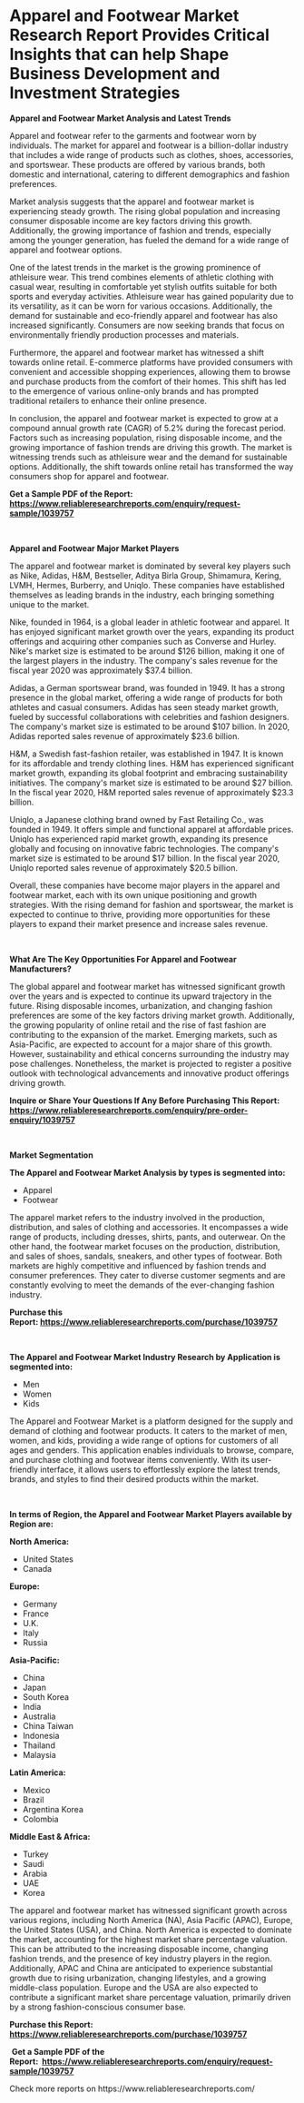 <p><h1>Apparel and Footwear Market Research Report Provides Critical Insights that can help Shape Business Development and Investment Strategies</h1></p><p><strong>Apparel and Footwear Market Analysis and Latest Trends</strong></p>
<p><p>Apparel and footwear refer to the garments and footwear worn by individuals. The market for apparel and footwear is a billion-dollar industry that includes a wide range of products such as clothes, shoes, accessories, and sportswear. These products are offered by various brands, both domestic and international, catering to different demographics and fashion preferences.</p><p>Market analysis suggests that the apparel and footwear market is experiencing steady growth. The rising global population and increasing consumer disposable income are key factors driving this growth. Additionally, the growing importance of fashion and trends, especially among the younger generation, has fueled the demand for a wide range of apparel and footwear options.</p><p>One of the latest trends in the market is the growing prominence of athleisure wear. This trend combines elements of athletic clothing with casual wear, resulting in comfortable yet stylish outfits suitable for both sports and everyday activities. Athleisure wear has gained popularity due to its versatility, as it can be worn for various occasions. Additionally, the demand for sustainable and eco-friendly apparel and footwear has also increased significantly. Consumers are now seeking brands that focus on environmentally friendly production processes and materials.</p><p>Furthermore, the apparel and footwear market has witnessed a shift towards online retail. E-commerce platforms have provided consumers with convenient and accessible shopping experiences, allowing them to browse and purchase products from the comfort of their homes. This shift has led to the emergence of various online-only brands and has prompted traditional retailers to enhance their online presence.</p><p>In conclusion, the apparel and footwear market is expected to grow at a compound annual growth rate (CAGR) of 5.2% during the forecast period. Factors such as increasing population, rising disposable income, and the growing importance of fashion trends are driving this growth. The market is witnessing trends such as athleisure wear and the demand for sustainable options. Additionally, the shift towards online retail has transformed the way consumers shop for apparel and footwear.</p></p>
<p><strong>Get a Sample PDF of the Report:&nbsp; <a href="https://www.reliableresearchreports.com/enquiry/request-sample/1039757">https://www.reliableresearchreports.com/enquiry/request-sample/1039757</a></strong></p>
<p>&nbsp;</p>
<p><strong>Apparel and Footwear Major Market Players</strong></p>
<p><p>The apparel and footwear market is dominated by several key players such as Nike, Adidas, H&M, Bestseller, Aditya Birla Group, Shimamura, Kering, LVMH, Hermes, Burberry, and Uniqlo. These companies have established themselves as leading brands in the industry, each bringing something unique to the market.</p><p>Nike, founded in 1964, is a global leader in athletic footwear and apparel. It has enjoyed significant market growth over the years, expanding its product offerings and acquiring other companies such as Converse and Hurley. Nike's market size is estimated to be around $126 billion, making it one of the largest players in the industry. The company's sales revenue for the fiscal year 2020 was approximately $37.4 billion.</p><p>Adidas, a German sportswear brand, was founded in 1949. It has a strong presence in the global market, offering a wide range of products for both athletes and casual consumers. Adidas has seen steady market growth, fueled by successful collaborations with celebrities and fashion designers. The company's market size is estimated to be around $107 billion. In 2020, Adidas reported sales revenue of approximately $23.6 billion.</p><p>H&M, a Swedish fast-fashion retailer, was established in 1947. It is known for its affordable and trendy clothing lines. H&M has experienced significant market growth, expanding its global footprint and embracing sustainability initiatives. The company's market size is estimated to be around $27 billion. In the fiscal year 2020, H&M reported sales revenue of approximately $23.3 billion.</p><p>Uniqlo, a Japanese clothing brand owned by Fast Retailing Co., was founded in 1949. It offers simple and functional apparel at affordable prices. Uniqlo has experienced rapid market growth, expanding its presence globally and focusing on innovative fabric technologies. The company's market size is estimated to be around $17 billion. In the fiscal year 2020, Uniqlo reported sales revenue of approximately $20.5 billion.</p><p>Overall, these companies have become major players in the apparel and footwear market, each with its own unique positioning and growth strategies. With the rising demand for fashion and sportswear, the market is expected to continue to thrive, providing more opportunities for these players to expand their market presence and increase sales revenue.</p></p>
<p>&nbsp;</p>
<p><strong>What Are The Key Opportunities For Apparel and Footwear Manufacturers?</strong></p>
<p><p>The global apparel and footwear market has witnessed significant growth over the years and is expected to continue its upward trajectory in the future. Rising disposable incomes, urbanization, and changing fashion preferences are some of the key factors driving market growth. Additionally, the growing popularity of online retail and the rise of fast fashion are contributing to the expansion of the market. Emerging markets, such as Asia-Pacific, are expected to account for a major share of this growth. However, sustainability and ethical concerns surrounding the industry may pose challenges. Nonetheless, the market is projected to register a positive outlook with technological advancements and innovative product offerings driving growth.</p></p>
<p><strong>Inquire or Share Your Questions If Any Before Purchasing This Report: <a href="https://www.reliableresearchreports.com/enquiry/pre-order-enquiry/1039757">https://www.reliableresearchreports.com/enquiry/pre-order-enquiry/1039757</a></strong></p>
<p>&nbsp;</p>
<p><strong>Market Segmentation</strong></p>
<p><strong>The Apparel and Footwear Market Analysis by types is segmented into:</strong></p>
<p><ul><li>Apparel</li><li>Footwear</li></ul></p>
<p><p>The apparel market refers to the industry involved in the production, distribution, and sales of clothing and accessories. It encompasses a wide range of products, including dresses, shirts, pants, and outerwear. On the other hand, the footwear market focuses on the production, distribution, and sales of shoes, sandals, sneakers, and other types of footwear. Both markets are highly competitive and influenced by fashion trends and consumer preferences. They cater to diverse customer segments and are constantly evolving to meet the demands of the ever-changing fashion industry.</p></p>
<p><strong>Purchase this Report:&nbsp;<a href="https://www.reliableresearchreports.com/purchase/1039757">https://www.reliableresearchreports.com/purchase/1039757</a></strong></p>
<p>&nbsp;</p>
<p><strong>The Apparel and Footwear Market Industry Research by Application is segmented into:</strong></p>
<p><ul><li>Men</li><li>Women</li><li>Kids</li></ul></p>
<p><p>The Apparel and Footwear Market is a platform designed for the supply and demand of clothing and footwear products. It caters to the market of men, women, and kids, providing a wide range of options for customers of all ages and genders. This application enables individuals to browse, compare, and purchase clothing and footwear items conveniently. With its user-friendly interface, it allows users to effortlessly explore the latest trends, brands, and styles to find their desired products within the market.</p></p>
<p>&nbsp;</p>
<p><strong>In terms of Region, the Apparel and Footwear Market Players available by Region are:</strong></p>
<p>
    <p> <strong> North America: </strong>
        <ul>
            <li>United States</li>
            <li>Canada</li>
        </ul>
        </p> 
    <p> <strong> Europe: </strong>
        <ul>
            <li>Germany</li>
            <li>France</li>
            <li>U.K.</li>
            <li>Italy</li>
            <li>Russia</li>
        </ul>
        </p> 
    <p> <strong> Asia-Pacific: </strong>
        <ul>
            <li>China</li>
            <li>Japan</li>
            <li>South Korea</li>
            <li>India</li>
            <li>Australia</li>
            <li>China Taiwan</li>
            <li>Indonesia</li>
            <li>Thailand</li>
            <li>Malaysia</li>
        </ul>
        </p> 
    <p> <strong> Latin America: </strong>
        <ul>
            <li>Mexico</li>
            <li>Brazil</li>
            <li>Argentina Korea</li>
            <li>Colombia</li>
        </ul>
        </p> 
    <p> <strong> Middle East & Africa: </strong>
        <ul>
            <li>Turkey</li>
            <li>Saudi</li>
            <li>Arabia</li>
            <li>UAE</li>
            <li>Korea</li>
        </ul>
    </p>
    </p>
<p><p>The apparel and footwear market has witnessed significant growth across various regions, including North America (NA), Asia Pacific (APAC), Europe, the United States (USA), and China. North America is expected to dominate the market, accounting for the highest market share percentage valuation. This can be attributed to the increasing disposable income, changing fashion trends, and the presence of key industry players in the region. Additionally, APAC and China are anticipated to experience substantial growth due to rising urbanization, changing lifestyles, and a growing middle-class population. Europe and the USA are also expected to contribute a significant market share percentage valuation, primarily driven by a strong fashion-conscious consumer base.</p></p>
<p><strong>Purchase this Report: <a href="https://www.reliableresearchreports.com/purchase/1039757">https://www.reliableresearchreports.com/purchase/1039757</a></strong></p>
<p>&nbsp;<strong>Get a Sample PDF of the Report:&nbsp;&nbsp;<a href="https://www.reliableresearchreports.com/enquiry/request-sample/1039757">https://www.reliableresearchreports.com/enquiry/request-sample/1039757</a></strong></p>
<p><strong></strong></p>
<p>Check more reports on https://www.reliableresearchreports.com/</p>